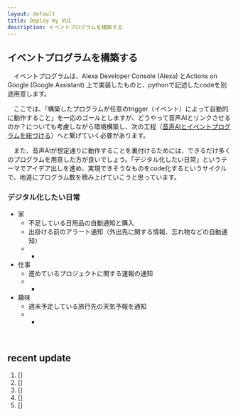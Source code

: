 ```yaml
---
layout: default
title: Deploy my VUI
description: イベントプログラムを構築する
---
```


## **イベントプログラムを構築する**

　イベントプログラムは、Alexa Developer Console (Alexa) とActions on Google (Google Assistant) 上で実装したものと、pythonで記述したcodeを別途用意します。

　ここでは、「構築したプログラムが任意のtrigger（イベント）によって自動的に動作すること」を一応のゴールとしますが、どうやって音声AIとリンクさせるのか？についても考慮しながら環境構築し、次の工程（[音声AIとイベントプログラムを紐づける](https://thkkvui.github.io/linker)）へと繋げていく必要があります。

　また、音声AIが想定通りに動作することを裏付けるためには、できるだけ多くのプログラムを用意した方が良いでしょう。「デジタル化したい日常」というテーマでアイデア出しを進め、実現できそうなものをcode化するというサイクルで、地道にプログラム数を積み上げていこうと思っています。

### デジタル化したい日常

- 家
  - 不足している日用品の自動通知と購入
  - 出掛ける前のアラート通知（外出先に関する情報、忘れ物などの自動通知）
  - *
- 仕事
  - 進めているプロジェクトに関する速報の通知
  - *
- 趣味
  - 週末予定している旅行先の天気予報を通知
  - *

&emsp;

## **recent update**
1. []
2. []
3. []
4. []
5. []
